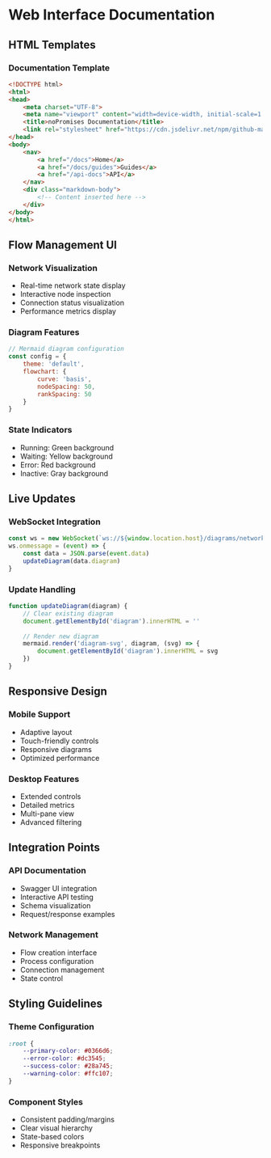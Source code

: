 # Web Interface Documentation

## HTML Templates

### Documentation Template
```html
<!DOCTYPE html>
<html>
<head>
    <meta charset="UTF-8">
    <meta name="viewport" content="width=device-width, initial-scale=1.0">
    <title>noPromises Documentation</title>
    <link rel="stylesheet" href="https://cdn.jsdelivr.net/npm/github-markdown-css@5/github-markdown.min.css">
</head>
<body>
    <nav>
        <a href="/docs">Home</a>
        <a href="/docs/guides">Guides</a>
        <a href="/api-docs">API</a>
    </nav>
    <div class="markdown-body">
        <!-- Content inserted here -->
    </div>
</body>
</html>
```

## Flow Management UI

### Network Visualization
- Real-time network state display
- Interactive node inspection
- Connection status visualization
- Performance metrics display

### Diagram Features
```javascript
// Mermaid diagram configuration
const config = {
    theme: 'default',
    flowchart: {
        curve: 'basis',
        nodeSpacing: 50,
        rankSpacing: 50
    }
}
```

### State Indicators
- Running: Green background
- Waiting: Yellow background
- Error: Red background
- Inactive: Gray background

## Live Updates

### WebSocket Integration
```javascript
const ws = new WebSocket(`ws://${window.location.host}/diagrams/network/${flowId}/live`)
ws.onmessage = (event) => {
    const data = JSON.parse(event.data)
    updateDiagram(data.diagram)
}
```

### Update Handling
```javascript
function updateDiagram(diagram) {
    // Clear existing diagram
    document.getElementById('diagram').innerHTML = ''
    
    // Render new diagram
    mermaid.render('diagram-svg', diagram, (svg) => {
        document.getElementById('diagram').innerHTML = svg
    })
}
```

## Responsive Design

### Mobile Support
- Adaptive layout
- Touch-friendly controls
- Responsive diagrams
- Optimized performance

### Desktop Features
- Extended controls
- Detailed metrics
- Multi-pane view
- Advanced filtering

## Integration Points

### API Documentation
- Swagger UI integration
- Interactive API testing
- Schema visualization
- Request/response examples

### Network Management
- Flow creation interface
- Process configuration
- Connection management
- State control

## Styling Guidelines

### Theme Configuration
```css
:root {
    --primary-color: #0366d6;
    --error-color: #dc3545;
    --success-color: #28a745;
    --warning-color: #ffc107;
}
```

### Component Styles
- Consistent padding/margins
- Clear visual hierarchy
- State-based colors
- Responsive breakpoints